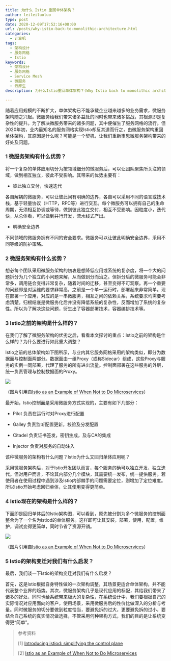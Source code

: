 ```yaml
---
title: 为什么 Istio 重回单体架构？
author: leileiluoluo
type: post
date: 2020-12-09T17:52:16+08:00
url: /posts/why-istio-back-to-monolithic-architecture.html
categories:
  - 计算机
tags:
  - 架构设计
  - 服务网格
  - Istio
keywords:
  - 架构设计
  - 服务网格
  - Service Mesh
  - 微服务
  - 云原生
description: 为什么Istio重回单体架构？(Why Istio back to monolithic architecture?)

---
```

随着应用规模的不断扩大，单体架构已不能承载企业越来越多的业务需求，微服务架构随之兴起。微服务给我们带来诸多益处的同时也带来诸多挑战，其根源即是复杂性的提升。为了解决微服务带来的诸多问题，其中便催生了服务网格的流行。但2020年初，业内最知名的服务网格实现Istio却反其道而行之，由微服务架构重回单体架构，其原因是什么呢？可能是一个契机，让我们重新审思微服务架构带来的好处及问题。

### 1 微服务架构有什么优势？

将一个复杂的单体应用切分为按领域细分的微服务后，可以让团队聚焦所关注的领域，做到相互独立，彼此不受影响。其带来的优势主要有：

- 彼此独立交付，快速迭代

各自解耦的微服务，可以让彼此间有明确的边界，各自可以采用不同的语言或技术栈，基于轻量协议（HTTP，RPC等）进行交互。每个微服务可以拥有自己的生命周期，无须相互协调或等待，做到彼此独立交付，相互不受影响。因粒度小，迭代快，从总体看，可以做到并行开发，流水线式产出。

- 明确安全边界

不同领域的微服务拥有不同的安全要求。微服务可以让彼此明确安全边界，采用不同等级的防护策略。

### 2 微服务架构有什么劣势？

想必每个团队采用微服务架构的初衷是想降低应用或系统的复杂度，将一个大的问题拆分为几个独立的小问题来解，从而做到分而治之。但拆分后的微服务可能会非常多，调用链会变得非常复杂，随着时间的迁移，甚至变得不可观察。再一个重要的问题即是对运维的要求非常高，之前是一个单一运行时，部署起来非常简单。现在部署一个应用，对应的是一串微服务，相互之间的依赖关系，系统要求均需要考虑清楚。归根结底是微服务化后并没有降低系统的复杂性，反而增加了系统的复杂性。所以为了解决这些问题，衍生出了容器部署技术，容器编排技术等。

### 3 Istio之前的架构是什么样的？

在我们了解了微服务架构的优劣之后，看看本文探讨的重点：Istio之前的架构是什么样的？为什么要进行如此重大调整？

Istio之前的总体架构如下图所示，与业内其它服务网格采用的架构类似，即分为数据面与控制面两部分。数据面由一组Proxy（或称Sidecar）组成，这些Proxy与服务的实例一同部署，代理了服务的所有进出流量。控制面部署在这些服务的外层，统一负责管理与控制数据面的Proxy。

![](https://leileiluoluo.github.io/static/images/uploads/2020/12/istio-previous-arch.png#center)

（图片引用自[Istio as an Example of When Not to Do Microservices](https://blog.christianposta.com/microservices/istio-as-an-example-of-when-not-to-do-microservices/)）

最开始，Istio控制面是采用微服务方式实现的，主要有如下几部分：

- Pilot 负责在运行时对Proxy进行配置

- Galley 负责监听配置更新，校验及分发配置

- Citadel 负责证书签发，密钥生成，及与CA的集成

- Injector 负责对服务的自动注入

该种微服务的架构有什么问题？Istio为什么又回归单体应用呢？

采用微服务架构后，对于Istio开发团队而言，每个服务的确可以独立开发，独立迭代。但对用户而言，不论其内部分几个模块，其需要统一发布，统一提供服务。若使用者在使用过程中遇到涉及Istio内部棘手的问题需要定位，则增加了定位难度。所以Istio开始考虑回归单体，让其使用变得更简单。

### 4 Istio现在的架构是什么样的？

下面即是回归单体后的Istio架构图，可以看到，原先被分割为多个微服务的控制面整合为了一个名为istiod的单体服务。这样即可让其安装，部署，使用，配置，维护，调试变得更简单，同时节省了资源开销。

![](https://leileiluoluo.github.io/static/images/uploads/2020/12/istiod.png#center)

（图片引用自[Istio as an Example of When Not to Do Microservices](https://blog.christianposta.com/microservices/istio-as-an-example-of-when-not-to-do-microservices/)）

### 5 Istio的架构变迁对我们有什么启发？

最后，我们谈一下Istio的架构变迁对我们有什么启发？

首先，这是Istio根据自身特性做的一次架构调整，其场景更适合单体架构，并不能代表整个业界的趋势。其次，微服务架构几乎是现代应用的标配，其给我们带来了诸多的好处，同时也给系统带来极大的复杂性，在系统设计中，我们要根据自己的实际情况对应用面向的客户，使用场景，采用微服务后的性价比做深入的分析与考量。同时微服务的切分要做到粒度恰当，要避免拆的过大，更要避免拆的过小，要结合自己系统的真实情况做选择，不管采用何种架构方式，我们的目的是让系统变得更“简单”。


> 参考资料
>
> [1] [Introducing istiod: simplifying the control plane](https://istio.io/latest/blog/2020/istiod/)
>
> [2] [Istio as an Example of When Not to Do Microservices](https://blog.christianposta.com/microservices/istio-as-an-example-of-when-not-to-do-microservices/)
